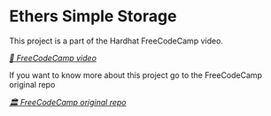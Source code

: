 # Ethers Simple Storage

This project is a part of the Hardhat FreeCodeCamp video.

_[	:movie_camera:  FreeCodeCamp video](https://www.youtube.com/watch?v=gyMwXuJrbJQ&t)_

If you want to know more about this project go to the FreeCodeCamp original repo

_[	:classical_building: FreeCodeCamp original repo](https://github.com/PatrickAlphaC/ethers-simple-storage-fcc)_
